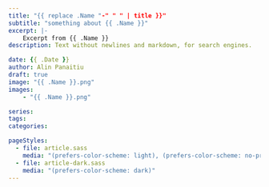 ```yaml
---
title: "{{ replace .Name "-" " " | title }}"
subtitle: "something about {{ .Name }}"
excerpt: |-
    Excerpt from {{ .Name }}
description: Text without newlines and markdown, for search engines.

date: {{ .Date }}
author: Alin Panaitiu
draft: true
image: "{{ .Name }}.png"
images:
    - "{{ .Name }}.png"

series:
tags:
categories:

pageStyles:
  - file: article.sass
    media: "(prefers-color-scheme: light), (prefers-color-scheme: no-preference)"
  - file: article-dark.sass
    media: "(prefers-color-scheme: dark)"
---
```

